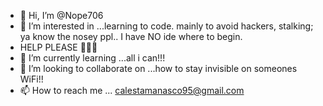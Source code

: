 - 👋 Hi, I’m @Nope706
- 👀 I’m interested in ...learning to code. mainly to avoid hackers, stalking; ya know the nosey ppl.. I have NO ide where to begin.
- HELP PLEASE 🙏🙏🖤
- 🌱 I’m currently learning ...all i can!!!
- 💞️ I’m looking to collaborate on ...how to stay invisible on someones WiFi!!
- 📫 How to reach me ... calestamanasco95@gmail.com

<!---
Nope706/Nope706 is a ✨ special ✨ repository because its `README.md` (this file) appears on your GitHub profile.
You can click the Preview link to take a look at your changes.
--->
